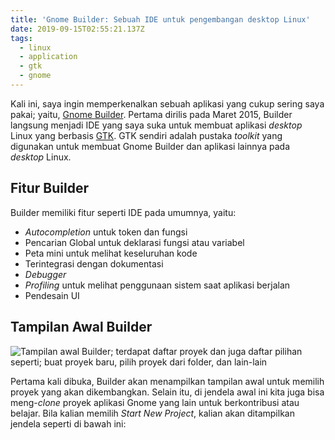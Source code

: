```yaml
---
title: 'Gnome Builder: Sebuah IDE untuk pengembangan desktop Linux'
date: 2019-09-15T02:55:21.137Z
tags:
  - linux
  - application
  - gtk
  - gnome
---
```

Kali ini, saya ingin memperkenalkan sebuah aplikasi yang cukup sering saya pakai; yaitu, [Gnome Builder](https://wiki.gnome.org/Apps/Builder). Pertama dirilis pada Maret 2015, Builder langsung menjadi IDE yang saya suka untuk membuat aplikasi _desktop_ Linux yang berbasis [GTK](https://www.gtk.org/). GTK sendiri adalah pustaka _toolkit_ yang digunakan untuk membuat Gnome Builder dan aplikasi lainnya pada _desktop_ Linux.

## Fitur Builder

Builder memiliki fitur seperti IDE pada umumnya, yaitu:

* _Autocompletion_ untuk token dan fungsi
* Pencarian Global untuk deklarasi fungsi atau variabel
* Peta mini untuk melihat keseluruhan kode
* Terintegrasi dengan dokumentasi
* _Debugger_
* _Profiling_ untuk melihat penggunaan sistem saat aplikasi berjalan
* Pendesain UI

## Tampilan Awal Builder

![Tampilan awal Builder; terdapat daftar proyek dan juga daftar pilihan seperti; buat proyek baru, pilih proyek dari folder, dan lain-lain](/images/uploads/builder-greeter.png)

Pertama kali dibuka, Builder akan menampilkan tampilan awal untuk memilih proyek yang akan dikembangkan. Selain itu, di jendela awal ini kita juga bisa meng-*clone* proyek aplikasi Gnome yang lain untuk berkontribusi atau belajar. Bila kalian memilih *Start New Project*, kalian akan ditampilkan jendela seperti di bawah ini:

